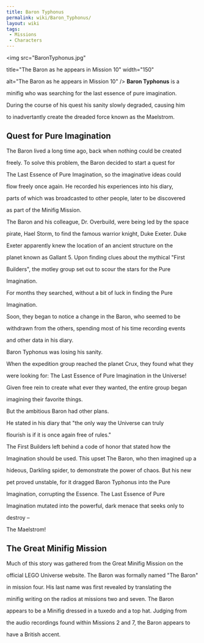 ```yaml
---
title: Baron Typhonus
permalink: wiki/Baron_Typhonus/
layout: wiki
tags:
 - Missions
 - Characters
---
```


<img src="BaronTyphonus.jpg"
title="The Baron as he appears in Mission 10" width="150"
alt="The Baron as he appears in Mission 10" /> **Baron Typhonus** is a
minifig who was searching for the last essence of pure imagination.
During the course of his quest his sanity slowly degraded, causing him
to inadvertantly create the dreaded force known as the Maelstrom.

## Quest for Pure Imagination

The Baron lived a long time ago, back when nothing could be created
freely. To solve this problem, the Baron decided to start a quest for
The Last Essence of Pure Imagination, so the imaginative ideas could
flow freely once again. He recorded his experiences into his diary,
parts of which was broadcasted to other people, later to be discovered
as part of the Minifig Mission.

The Baron and his colleague, Dr. Overbuild, were being led by the space
pirate, Hael Storm, to find the famous warrior knight, Duke Exeter. Duke
Exeter apparently knew the location of an ancient structure on the
planet known as Gallant 5. Upon finding clues about the mythical "First
Builders", the motley group set out to scour the stars for the Pure
Imagination.

For months they searched, without a bit of luck in finding the Pure
Imagination.

Soon, they began to notice a change in the Baron, who seemed to be
withdrawn from the others, spending most of his time recording events
and other data in his diary.

Baron Typhonus was losing his sanity.

When the expedition group reached the planet Crux, they found what they
were looking for: The Last Essence of Pure Imagination in the Universe!

Given free rein to create what ever they wanted, the entire group began
imagining their favorite things.

But the ambitious Baron had other plans.

He stated in his diary that "the only way the Universe can truly
flourish is if it is once again free of rules."

The First Builders left behind a code of honor that stated how the
Imagination should be used. This upset The Baron, who then imagined up a
hideous, Darkling spider, to demonstrate the power of chaos. But his new
pet proved unstable, for it dragged Baron Typhonus into the Pure
Imagination, corrupting the Essence. The Last Essence of Pure
Imagination mutated into the powerful, dark menace that seeks only to
destroy –

The Maelstrom!

## The Great Minifig Mission

Much of this story was gathered from the Great Minifig Mission on the
official LEGO Universe website. The Baron was formally named "The Baron"
in mission four. His last name was first revealed by translating the
minifig writing on the radios at missions two and seven. The Baron
appears to be a Minifig dressed in a tuxedo and a top hat. Judging from
the audio recordings found within Missions 2 and 7, the Baron appears to
have a British accent.
